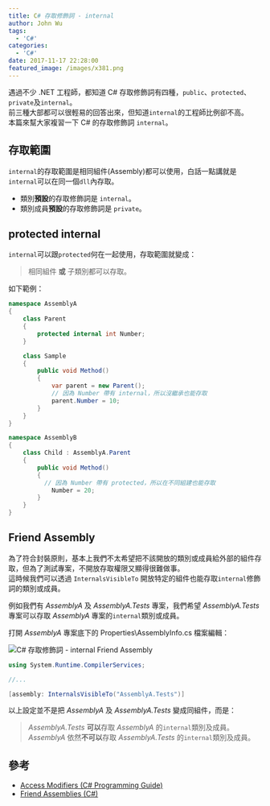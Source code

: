 ```yaml
---
title: C# 存取修飾詞 - internal
author: John Wu
tags:
  - 'C#'
categories:
  - 'C#'
date: 2017-11-17 22:28:00
featured_image: /images/x381.png
---
```


遇過不少 .NET 工程師，都知道 C# 存取修飾詞有四種，`public`、`protected`、`private`及`internal`。  
前三種大部都可以很輕易的回答出來，但知道`internal`的工程師比例卻不高。  
本篇來幫大家複習一下 C# 的存取修飾詞 `internal`。  

<!-- more -->

## 存取範圍

`internal`的存取範圍是相同組件(Assembly)都可以使用，白話一點講就是`internal`可以在同一個`dll`內存取。  
* 類別**預設**的存取修飾詞是 `internal`。  
* 類別成員**預設**的存取修飾詞是 `private`。  

## protected internal

`internal`可以跟`protected`何在一起使用，存取範圍就變成：  
> 相同組件 **或** 子類別都可以存取。  

如下範例：
```cs
namespace AssemblyA
{
    class Parent
    {
        protected internal int Number;
    }

    class Sample
    {
        public void Method()
        {
            var parent = new Parent();
            // 因為 Number 帶有 internal，所以沒繼承也能存取
            parent.Number = 10; 
        }
    }
}

namespace AssemblyB
{
    class Child : AssemblyA.Parent
    {
        public void Method()
        {
          // 因為 Number 帶有 protected，所以在不同組建也能存取
            Number = 20;
        }
    }
}
```

## Friend Assembly

為了符合封裝原則，基本上我們不太希望把不該開放的類別或成員給外部的組件存取，但為了測試專案，不開放存取權限又顯得很難做事。  
這時候我們可以透過 `InternalsVisibleTo` 開放特定的組件也能存取`internal`修飾詞的類別或成員。  

例如我們有 *AssemblyA* 及 *AssemblyA.Tests* 專案，我們希望 *AssemblyA.Tests* 專案可以存取 *AssemblyA* 專案的`internal`類別或成員。

打開 *AssemblyA* 專案底下的 Properties\AssemblyInfo.cs 檔案編輯：

![C# 存取修飾詞 - internal Friend Assembly](/images/x381.png)

```cs
using System.Runtime.CompilerServices;

//...

[assembly: InternalsVisibleTo("AssemblyA.Tests")]
```

以上設定並不是把 *AssemblyA* 及 *AssemblyA.Tests* 變成同組件，而是：
> *AssemblyA.Tests* **可以**存取 *AssemblyA* 的`internal`類別及成員。  
> *AssemblyA* 依然**不可以**存取 *AssemblyA.Tests* 的`internal`類別及成員。

## 參考

* [Access Modifiers (C# Programming Guide)](https://docs.microsoft.com/en-us/dotnet/csharp/programming-guide/classes-and-structs/access-modifiers)  
* [Friend Assemblies (C#)](https://docs.microsoft.com/zh-tw/dotnet/csharp/programming-guide/concepts/assemblies-gac/friend-assemblies)
